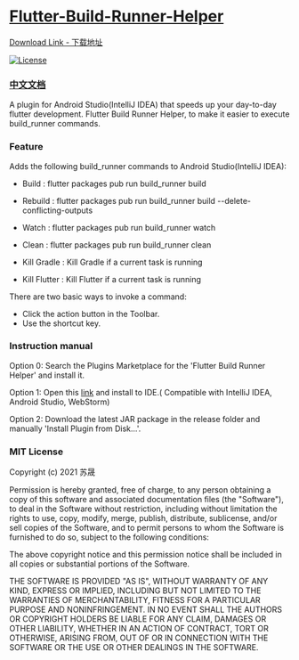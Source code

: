 # [Flutter-Build-Runner-Helper](https://plugins.jetbrains.com/plugin/14442-flutter-build-runner-helper)

[Download Link - 下载地址](https://plugins.jetbrains.com/plugin/14442-flutter-build-runner-helper)

[![License](https://img.shields.io/badge/license-MIT-blue.svg)](https://opensource.org/licenses/MIT)

### [中文文档](https://github.com/nEdAy/Flutter-Build-Runner-Helper/blob/master/README_CN.md)

A plugin for Android Studio(IntelliJ IDEA) that speeds up your day-to-day flutter development. Flutter Build Runner
Helper, to make it easier to execute build_runner commands.

### Feature

Adds the following build_runner commands to Android Studio(IntelliJ IDEA):

- Build : flutter packages pub run build_runner build
- Rebuild : flutter packages pub run build_runner build --delete-conflicting-outputs
- Watch : flutter packages pub run build_runner watch
- Clean : flutter packages pub run build_runner clean

- Kill Gradle : Kill Gradle if a current task is running
- Kill Flutter : Kill Flutter if a current task is running

There are two basic ways to invoke a command:

- Click the action button in the Toolbar.
- Use the shortcut key.

### Instruction manual

Option 0: Search the Plugins Marketplace for the 'Flutter Build Runner Helper' and install it.

Option 1: Open this [link](https://plugins.jetbrains.com/plugin/14442-flutter-build-runner-helper) and install to IDE.(
Compatible with IntelliJ IDEA, Android Studio, WebStorm)

Option 2: Download the latest JAR package in the release folder and manually 'Install Plugin from Disk...'.

### MIT License

Copyright (c) 2021 苏晟

Permission is hereby granted, free of charge, to any person obtaining a copy of this software and associated
documentation files (the "Software"), to deal in the Software without restriction, including without limitation the
rights to use, copy, modify, merge, publish, distribute, sublicense, and/or sell copies of the Software, and to permit
persons to whom the Software is furnished to do so, subject to the following conditions:

The above copyright notice and this permission notice shall be included in all copies or substantial portions of the
Software.

THE SOFTWARE IS PROVIDED "AS IS", WITHOUT WARRANTY OF ANY KIND, EXPRESS OR IMPLIED, INCLUDING BUT NOT LIMITED TO THE
WARRANTIES OF MERCHANTABILITY, FITNESS FOR A PARTICULAR PURPOSE AND NONINFRINGEMENT. IN NO EVENT SHALL THE AUTHORS OR
COPYRIGHT HOLDERS BE LIABLE FOR ANY CLAIM, DAMAGES OR OTHER LIABILITY, WHETHER IN AN ACTION OF CONTRACT, TORT OR
OTHERWISE, ARISING FROM, OUT OF OR IN CONNECTION WITH THE SOFTWARE OR THE USE OR OTHER DEALINGS IN THE SOFTWARE.
